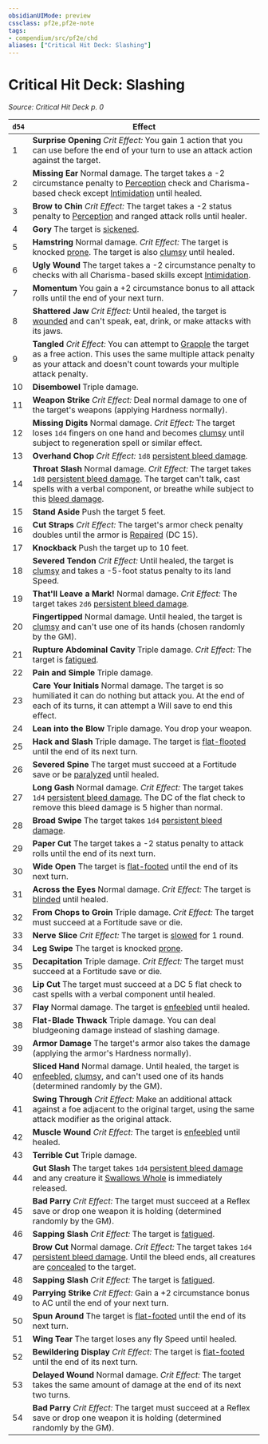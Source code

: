 ```yaml
---
obsidianUIMode: preview
cssclass: pf2e,pf2e-note
tags:
- compendium/src/pf2e/chd
aliases: ["Critical Hit Deck: Slashing"]
---
```

# Critical Hit Deck: Slashing  
*Source: Critical Hit Deck p. 0*  

| `d54` | Effect |
|-------|--------|
| 1 | **Surprise Opening** _Crit Effect:_ You gain 1 action that you can use before the end of your turn to use an attack action against the target. |
| 2 | **Missing Ear** Normal damage. The target takes a -2 circumstance penalty to [Perception](../../Compendium/skills.md#Perception) check and Charisma-based check except [Intimidation](../../Compendium/skills.md#Intimidation) until healed. |
| 3 | **Brow to Chin** _Crit Effect:_ The target takes a -2 status penalty to [Perception](../../Compendium/skills.md#Perception) and ranged attack rolls until healer. |
| 4 | **Gory** The target is [sickened](../conditions.md#Sickened). |
| 5 | **Hamstring** Normal damage. _Crit Effect:_ The target is knocked [prone](../conditions.md#Prone). The target is also [clumsy](../conditions.md#Clumsy) until healed. |
| 6 | **Ugly Wound** The target takes a -2 circumstance penalty to checks with all Charisma-based skills except [Intimidation](../../Compendium/skills.md#Intimidation). |
| 7 | **Momentum** You gain a +2 circumstance bonus to all attack rolls until the end of your next turn. |
| 8 | **Shattered Jaw** _Crit Effect:_ Until healed, the target is [wounded](../conditions.md#Wounded) and can't speak, eat, drink, or make attacks with its jaws. |
| 9 | **Tangled** _Crit Effect:_ You can attempt to [Grapple](../actions/grapple.md) the target as a free action. This uses the same multiple attack penalty as your attack and doesn't count towards your multiple attack penalty. |
| 10 | **Disembowel** Triple damage. |
| 11 | **Weapon Strike** _Crit Effect:_ Deal normal damage to one of the target's weapons (applying Hardness normally). |
| 12 | **Missing Digits** Normal damage. _Crit Effect:_ The target loses `1d4` fingers on one hand and becomes [clumsy](../conditions.md#Clumsy) until subject to regeneration spell or similar effect. |
| 13 | **Overhand Chop** _Crit Effect:_ `1d8` [persistent bleed damage](../conditions.md#Persistent%20Damage). |
| 14 | **Throat Slash** Normal damage. _Crit Effect:_ The target takes `1d8` [persistent bleed damage](../conditions.md#Persistent%20Damage). The target can't talk, cast spells with a verbal component, or breathe while subject to this [bleed damage](../conditions.md#Persistent%20Damage). |
| 15 | **Stand Aside** Push the target 5 feet. |
| 16 | **Cut Straps** _Crit Effect:_ The target's armor check penalty doubles until the armor is [Repaired](../actions/repair.md) (DC 15). |
| 17 | **Knockback** Push the target up to 10 feet. |
| 18 | **Severed Tendon** _Crit Effect:_ Until healed, the target is [clumsy](../conditions.md#Clumsy) and takes a -5-foot status penalty to its land Speed. |
| 19 | **That'll Leave a Mark!** Normal damage. _Crit Effect:_ The target takes `2d6` [persistent bleed damage](../conditions.md#Persistent%20Damage). |
| 20 | **Fingertipped** Normal damage. Until healed, the target is [clumsy](../conditions.md#Clumsy) and can't use one of its hands (chosen randomly by the GM). |
| 21 | **Rupture Abdominal Cavity** Triple damage. _Crit Effect:_ The target is [fatigued](../conditions.md#Fatigued). |
| 22 | **Pain and Simple** Triple damage. |
| 23 | **Care Your Initials** Normal damage. The target is so humiliated it can do nothing but attack you. At the end of each of its turns, it can attempt a Will save to end this effect. |
| 24 | **Lean into the Blow** Triple damage. You drop your weapon. |
| 25 | **Hack and Slash** Triple damage. The target is [flat-flooted](../conditions.md#Flat-flooted) until the end of its next turn. |
| 26 | **Severed Spine** The target must succeed at a Fortitude save or be [paralyzed](../conditions.md#Paralyzed) until healed. |
| 27 | **Long Gash** Normal damage. _Crit Effect:_ The target takes `1d4` [persistent bleed damage](../conditions.md#Persistent%20Damage). The DC of the flat check to remove this bleed damage is 5 higher than normal. |
| 28 | **Broad Swipe** The target takes `1d4` [persistent bleed damage](../conditions.md#Persistent%20Damage). |
| 29 | **Paper Cut** The target takes a -2 status penalty to attack rolls until the end of its next turn. |
| 30 | **Wide Open** The target is [flat-footed](../conditions.md#Flat-footed) until the end of its next turn. |
| 31 | **Across the Eyes** Normal damage. _Crit Effect:_ The target is [blinded](../conditions.md#Blinded) until healed. |
| 32 | **From Chops to Groin** Triple damage. _Crit Effect:_ The target must succeed at a Fortitude save or die. |
| 33 | **Nerve Slice** _Crit Effect:_ The target is [slowed](../conditions.md#Slowed) for 1 round. |
| 34 | **Leg Swipe** The target is knocked [prone](../conditions.md#Prone). |
| 35 | **Decapitation** Triple damage. _Crit Effect:_ The target must succeed at a Fortitude save or die. |
| 36 | **Lip Cut** The target must succeed at a DC 5 flat check to cast spells with a verbal component until healed. |
| 37 | **Flay** Normal damage. The target is [enfeebled](../conditions.md#Enfeebled) until healed. |
| 38 | **Flat-Blade Thwack** Triple damage. You can deal bludgeoning damage instead of slashing damage. |
| 39 | **Armor Damage** The target's armor also takes the damage (applying the armor's Hardness normally). |
| 40 | **Sliced Hand** Normal damage. Until healed, the target is [enfeebled](../conditions.md#Enfeebled), [clumsy](../conditions.md#Clumsy), and can't used one of its hands (determined randomly by the GM). |
| 41 | **Swing Through** _Crit Effect:_ Make an additional attack against a foe adjacent to the original target, using the same attack modifier as the original attack. |
| 42 | **Muscle Wound** _Crit Effect:_ The target is [enfeebled](../conditions.md#Enfeebled) until healed. |
| 43 | **Terrible Cut** Triple damage. |
| 44 | **Gut Slash** The target takes `1d4` [persistent bleed damage](../conditions.md#Persistent%20Damage) and any creature it [Swallows Whole](../abilities/swallow-whole.md) is immediately released. |
| 45 | **Bad Parry** _Crit Effect:_ The target must succeed at a Reflex save or drop one weapon it is holding (determined randomly by the GM). |
| 46 | **Sapping Slash** _Crit Effect:_ The target is [fatigued](../conditions.md#Fatigued). |
| 47 | **Brow Cut** Normal damage. _Crit Effect:_ The target takes `1d4` [persistent bleed damage](../conditions.md#Persistent%20Damage). Until the bleed ends, all creatures are [concealed](../conditions.md#Concealed) to the target. |
| 48 | **Sapping Slash** _Crit Effect:_ The target is [fatigued](../conditions.md#Fatigued). |
| 49 | **Parrying Strike** _Crit Effect:_ Gain a +2 circumstance bonus to AC until the end of your next turn. |
| 50 | **Spun Around** The target is [flat-footed](../conditions.md#Flat-footed) until the end of its next turn. |
| 51 | **Wing Tear** The target loses any fly Speed until healed. |
| 52 | **Bewildering Display** _Crit Effect:_ The target is [flat-footed](../conditions.md#Flat-footed) until the end of its next turn. |
| 53 | **Delayed Wound** Normal damage. _Crit Effect:_ The target takes the same amount of damage at the end of its next two turns. |
| 54 | **Bad Parry** _Crit Effect:_ The target must succeed at a Reflex save or drop one weapon it is holding (determined randomly by the GM). |